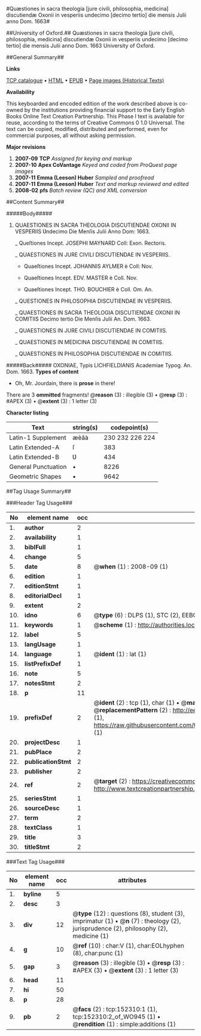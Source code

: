 #Quæstiones in sacra theologia [jure civili, philosophia, medicina] discutiendæ Oxonii in vesperiis undecimo [decimo tertio] die mensis Julii anno Dom. 1663#

##University of Oxford.##
Quæstiones in sacra theologia [jure civili, philosophia, medicina] discutiendæ Oxonii in vesperiis undecimo [decimo tertio] die mensis Julii anno Dom. 1663
University of Oxford.

##General Summary##

**Links**

[TCP catalogue](http://www.ota.ox.ac.uk/tcp/)  • 
[HTML](http://tei.it.ox.ac.uk/tcp/Texts-HTML/free/A90/A90320.html)  • 
[EPUB](http://tei.it.ox.ac.uk/tcp/Texts-EPUB/free/A90/A90320.epub) • 
[Page images (Historical Texts)](https://data.historicaltexts.jisc.ac.uk/view?pubId=eebo-38875825e&pageId=eebo-38875825e-152310-1)

**Availability**

This keyboarded and encoded edition of the
	       work described above is co-owned by the institutions
	       providing financial support to the Early English Books
	       Online Text Creation Partnership. This Phase I text is
	       available for reuse, according to the terms of Creative
	       Commons 0 1.0 Universal. The text can be copied,
	       modified, distributed and performed, even for
	       commercial purposes, all without asking permission.

**Major revisions**

1. __2007-09__ __TCP__ *Assigned for keying and markup*
1. __2007-10__ __Apex CoVantage__ *Keyed and coded from ProQuest page images*
1. __2007-11__ __Emma (Leeson) Huber__ *Sampled and proofread*
1. __2007-11__ __Emma (Leeson) Huber__ *Text and markup reviewed and edited*
1. __2008-02__ __pfs__ *Batch review (QC) and XML conversion*

##Content Summary##

#####Body#####

1. QUAESTIONES IN SACRA THEOLOGIA DISCUTIENDAE OXONII IN VESPERIIS Ʋndecimo Die Menſis Julii Anno Dom: 1663.

    _ Queſtiones Incept. JOSEPHI MAYNARD Coll: Exon. Rectoris.

    _ QUAESTIONES IN JURE CIVILI DISCUTIENDAE IN VESPERIIS.

      * Quaeſtiones Incept. JOHANNIS AYLMER è Coll: Nov.

      * Quaeſtiones Incept. EDV. MASTER è Coll. Nov.

      * Quaeſtiones Incept. THO. BOUCHIER è Coll. Om. An.

    _ QUESTIONES IN PHILOSOPHIA DISCUTIENDAE IN VESPERIIS.

    _ QUAESTIONES IN SACRA THEOLOGIA DISCUTIENDAE OXONII IN COMITIIS Decimo tertio Die Menſis Julii An. Dom. 1663.

    _ QUAESTIONES IN JURE CIVILI DISCUTIENDAE IN COMITIIS.

    _ QUAESTIONES IN MEDICINA DISCUTIENDAE IN COMITIIS.

    _ QUAESTIONES IN PHILOSOPHIA DISCUTIENDAE IN COMITIIS.

#####Back#####
OXONIAE, Typis LICHFIELDIANIS Academiae Typog. An. Dom. 1663.
**Types of content**

  * Oh, Mr. Jourdain, there is **prose** in there!

There are 3 **ommitted** fragments! 
 @__reason__ (3) : illegible (3)  •  @__resp__ (3) : #APEX (3)  •  @__extent__ (3) : 1 letter (3)

**Character listing**


|Text|string(s)|codepoint(s)|
|---|---|---|
|Latin-1 Supplement|æèâà|230 232 226 224|
|Latin Extended-A|ſ|383|
|Latin Extended-B|Ʋ|434|
|General Punctuation|•|8226|
|Geometric Shapes|▪|9642|

##Tag Usage Summary##

###Header Tag Usage###

|No|element name|occ|attributes|
|---|---|---|---|
|1.|__author__|2||
|2.|__availability__|1||
|3.|__biblFull__|1||
|4.|__change__|5||
|5.|__date__|8| @__when__ (1) : 2008-09 (1)|
|6.|__edition__|1||
|7.|__editionStmt__|1||
|8.|__editorialDecl__|1||
|9.|__extent__|2||
|10.|__idno__|6| @__type__ (6) : DLPS (1), STC (2), EEBO-CITATION (1), OCLC (1), VID (1)|
|11.|__keywords__|1| @__scheme__ (1) : http://authorities.loc.gov/ (1)|
|12.|__label__|5||
|13.|__langUsage__|1||
|14.|__language__|1| @__ident__ (1) : lat (1)|
|15.|__listPrefixDef__|1||
|16.|__note__|5||
|17.|__notesStmt__|2||
|18.|__p__|11||
|19.|__prefixDef__|2| @__ident__ (2) : tcp (1), char (1)  •  @__matchPattern__ (2) : ([0-9\-]+):([0-9IVX]+) (1), (.+) (1)  •  @__replacementPattern__ (2) : http://eebo.chadwyck.com/downloadtiff?vid=$1&page=$2 (1), https://raw.githubusercontent.com/textcreationpartnership/Texts/master/tcpchars.xml#$1 (1)|
|20.|__projectDesc__|1||
|21.|__pubPlace__|2||
|22.|__publicationStmt__|2||
|23.|__publisher__|2||
|24.|__ref__|2| @__target__ (2) : https://creativecommons.org/publicdomain/zero/1.0/ (1), http://www.textcreationpartnership.org/docs/. (1)|
|25.|__seriesStmt__|1||
|26.|__sourceDesc__|1||
|27.|__term__|2||
|28.|__textClass__|1||
|29.|__title__|3||
|30.|__titleStmt__|2||


###Text Tag Usage###

|No|element name|occ|attributes|
|---|---|---|---|
|1.|__byline__|5||
|2.|__desc__|3||
|3.|__div__|12| @__type__ (12) : questions (8), student (3), imprimatur (1)  •  @__n__ (7) : theology (2), jurisprudence (2), philosophy (2), medicine (1)|
|4.|__g__|10| @__ref__ (10) : char:V (1), char:EOLhyphen (8), char:punc (1)|
|5.|__gap__|3| @__reason__ (3) : illegible (3)  •  @__resp__ (3) : #APEX (3)  •  @__extent__ (3) : 1 letter (3)|
|6.|__head__|11||
|7.|__hi__|50||
|8.|__p__|28||
|9.|__pb__|2| @__facs__ (2) : tcp:152310:1 (1), tcp:152310:2_of_WO945 (1)  •  @__rendition__ (1) : simple:additions (1)|
